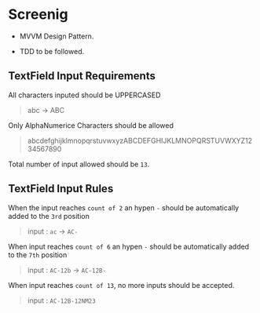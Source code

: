 # Screenig

- MVVM Design Pattern.

- TDD to be followed.

## TextField Input Requirements

All characters inputed should be UPPERCASED   
> abc -> ABC

Only AlphaNumerice Characters should be allowed
> abcdefghijklmnopqrstuvwxyzABCDEFGHIJKLMNOPQRSTUVWXYZ1234567890

Total number of input allowed should be `13`.

## TextField Input Rules

When the input reaches `count of 2` an hypen `-` should be automatically added to the `3rd` position
> input : `ac` -> `AC-`

When input reaches `count of 6` an hypen `-` should be automatically added to the `7th` position
> input : `AC-12b` -> `AC-12B-`

When input reaches `count of 13`, no more inputs should be accepted.
> input : `AC-12B-12NM23`
